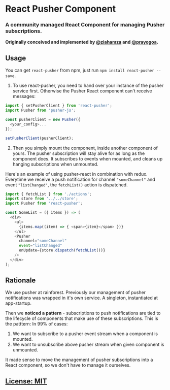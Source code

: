 # React Pusher Component

### A community managed React Component for managing Pusher subscriptions.

**Originally conceived and implemented by [@ziahamza](https://github.com/ziahamza) and [@prayogoa](https://github.com/prayogoa).**

## Usage

You can get `react-pusher` from npm, just run `npm install react-pusher --save`.

1. To use react-pusher, you need to hand over your instance of the pusher service first. Otherwise the Pusher React component can't receive messages:
  ```js
  import { setPusherClient } from 'react-pusher';
  import Pusher from 'pusher-js';
  
  const pusherClient = new Pusher({
    <your_config>...
  });
  
  setPusherClient(pusherClient);
  ```
2. Then you simply mount the component, inside another component of yours. The pusher subscription will stay alive for as long as the component does. It subscribes to events when mounted, and cleans up hanging subscriptions when unmounted.

Here's an example of using pusher-react in combination with redux. Everytime we receive a push notification for channel `"someChannel"` and event `"listChanged"`, the `fetchList()` action is dispatched.

```js
import { fetchList } from './actions';
import store from '../../store';
import Pusher from 'react-pusher';

const SomeList = ({ items }) => (
  <div>
    <ul>
      {items.map((item) => { <span>{item}</span> })}
    </ul>
    <Pusher
      channel="someChannel"
      event="listChanged"
      onUpdate={store.dispatch(fetchList())}
    />
  </div>
);
```

## Rationale

We use pusher at rainforest. Previously our management of pusher notifications was wrapped in it's own service. A singleton, instantiated at app-startup.

Then we __noticed a pattern__ - subscriptions to push notifications are tied to the lifecycle of components that make use of these subscriptions. This is the patttern: In 99% of cases:

1. We want to subscribe to a pusher event stream when a component is mounted.
2. We want to unsubscribe above pusher stream when given component is unmounted.

It made sense to move the management of pusher subscriptions into a React component, so we don't have to manage it ourselves.


## [License: MIT](license.md)
